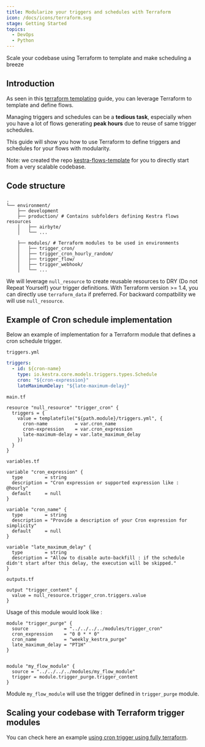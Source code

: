 ```yaml
---
title: Modularize your triggers and schedules with Terraform
icon: /docs/icons/terraform.svg
stage: Getting Started 
topics:
  - DevOps
  - Python
---
```


Scale your codebase using Terraform to template and make scheduling a breeze

## Introduction

As seen in this [terraform templating](/docs/how-to-guides/terraform-templating) guide, you can leverage Terraform to template and define flows.

Managing triggers and schedules can be a **tedious task**, especially when you have a lot of flows generating **peak hours** due to reuse of same trigger schedules.

This guide will show you how to use Terraform to define triggers and schedules for your flows with modularity.

Note: we created the repo [kestra-flows-template](https://github.com/kestra-io/kestra-flows-template) for you to directly start from a very scalable codebase.

## Code structure

```
.
└── environment/
    ├── development
    ├── production/ # Contains subfolders defining Kestra flows resources
    │   ├── airbyte/
    │   └── ...

    ├── modules/ # Terraform modules to be used in environments
    │   ├── trigger_cron/
    │   ├── trigger_cron_hourly_random/
    │   ├── trigger_flow/
    │   ├── trigger_webhook/
    │   └── ...

```

We will leverage `null_resource` to create reusable resources to DRY (Do not Repeat Yourself) your trigger definitions.
With Terraform version >= 1.4, you can directly use `terraform_data` if preferred. For backward compatbility we will use `null_resource`.

## Example of Cron schedule implementation

Below an example of implementation for a Terraform module that defines a cron schedule trigger.

`triggers.yml`
```YAML
triggers:
  - id: ${cron-name}
    type: io.kestra.core.models.triggers.types.Schedule
    cron: "${cron-expression}"
    lateMaximumDelay: "${late-maximum-delay}"
```


`main.tf`
```hcl
resource "null_resource" "trigger_cron" {
  triggers = {
    value = templatefile("${path.module}/triggers.yml", {
      cron-name          = var.cron_name
      cron-expression    = var.cron_expression
      late-maximum-delay = var.late_maximum_delay
    })
  }
}
```

`variables.tf`
```hcl
variable "cron_expression" {
  type        = string
  description = "Cron expression or supported expression like : @hourly"
  default     = null
}

variable "cron_name" {
  type        = string
  description = "Provide a description of your Cron expression for simplicity"
  default     = null
}

variable "late_maximum_delay" {
  type        = string
  description = "Allow to disable auto-backfill : if the schedule didn't start after this delay, the execution will be skipped."
}
```

`outputs.tf`
```hcl
output "trigger_content" {
  value = null_resource.trigger_cron.triggers.value
}
```

Usage of this module would look like :

```hcl
module "trigger_purge" {
  source             = "../../../../modules/trigger_cron"
  cron_expression    = "0 0 * * 0"
  cron_name          = "weekly_kestra_purge"
  late_maximum_delay = "PT1H"
}


module "my_flow_module" {
  source = "../../../../modules/my_flow_module"
  trigger = module.trigger_purge.trigger_content
}
```

Module `my_flow_module` will use the trigger defined in `trigger_purge` module.

## Scaling your codebase with Terraform trigger modules

You can check here an example [using cron trigger using fully terraform](https://github.com/kestra-io/kestra-flows-template/blob/b6937f9d95970a4e909687eb64936f5ea3f02c1c/environment/production/dbt/jaffle_shop_classic.tf#L28).
